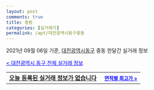 ```yaml
---
layout: post
comments: true
title: 중동
categories: [실거래가]
permalink: /apt/대전광역시동구중동
---
```


2021년 09월 06일 기준, <a href="/apt/대전광역시동구">대전광역시동구</a> 중동 한달간 실거래 정보

<a style="color: blue;" href="/apt/대전광역시동구">< 대전광역시 동구 전체 실거래 정보</a>
<!---- start ---->
<table>
  <tr>
    <td colspan="4" style="font-weight: bold;"><a href="/apt/대전광역시동구중동{name_without_space}">오늘 등록된 실거래 정보가 없습니다</a> &nbsp;&nbsp;&nbsp; <a style="color: blue; font-size: smaller;" href="/apt/대전광역시동구중동{name_without_space}">면적별 최고가 ></a></td>
  </tr>
    
</table>
<!---- end ---->
    